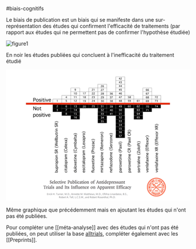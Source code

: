 #biais-cognitifs 

Le biais de publication est un biais qui se manifeste dans une sur-représentation des études qui confirment l'efficacité de traitements (par rapport aux études qui ne permettent pas de confirmer l'hypothèse étudiée)

![figure1](biaispublication1.png)

En noir les études publiées qui concluent à l'inefficacité du traitement étudié

![figure2](images/biaispublication2.png)

Même graphique que précédemment mais en ajoutant les études qui n'ont pas été publiées.

Pour compléter une [[méta-analyse]] avec des études qui n'ont pas été publiées, on peut utiliser la base [alltrials](https://www.alltrials.net/), compléter également avec les [[Preprints]].





